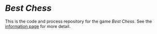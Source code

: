 # *Best Chess*

This is the code and process repository for the game *Best Chess*. See the [information page](info/) for more detail.
